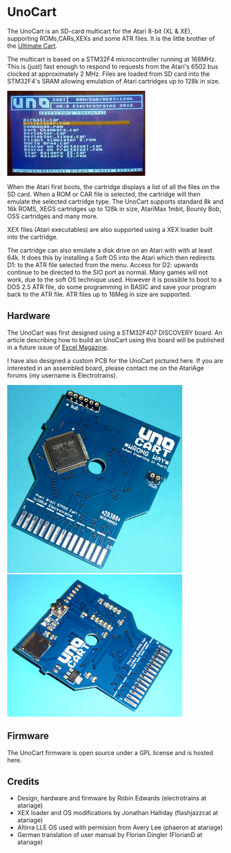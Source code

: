 UnoCart
=======
The UnoCart is an SD-card multicart for the Atari 8-bit (XL & XE), supporting ROMs,CARs,XEXs and some ATR files.
It is the little brother of the [Ultimate Cart](https://github.com/robinhedwards/UltimateCart/).

The multicart is based on a STM32F4 microcontroller running at 168MHz. This is (just) fast enough to respond to requests
from the Atari's 6502 bus clocked at approximately 2 MHz. Files are loaded from SD card into the STM32F4's SRAM allowing
emulation of Atari cartridges up to 128k in size.

![Image](images/menu_small.jpg?raw=true)

When the Atari first boots, the cartridge displays a list of all the files on the SD card. When a ROM or CAR file is
selected, the cartridge will then emulate the selected cartridge type. The UnoCart supports standard 8k and 16k ROMS,
XEGS cartridges up to 128k in size, AtariMax 1mbit, Bounty Bob, OSS cartridges and many more.

XEX files (Atari executables) are also supported using a XEX loader built into the cartridge.

The cartridge can also emulate a disk drive on an Atari with with at least 64k. It does this by installing a Soft OS into
the Atari which then redirects D1: to the ATR file selected from the menu. Access for D2: upwards continue to be directed
to the SIO port as normal.
Many games will not work, due to the soft OS technique used. However it is possible to boot to a DOS 2.5 ATR file,
do some programming in BASIC and save your program back to the ATR file. ATR files up to 16Meg in size are supported.

Hardware
--------
The UnoCart was first designed using a STM32F407 DISCOVERY board. An article describing how to build an UnoCart using
this board will be published in a future issue of [Excel Magazine](http://excel-retro-mag.co.uk).

I have also designed a custom PCB for the UnoCart pictured here. If you are interested in an assembled board, please
contact me on the AtariAge forums (my username is Electrotrains).

![Bottom/Back of PCB when inserted in Atari](images/board_front.jpg?raw=true)
![Top/Front of PCB when inserted in Atari](images/board_back.jpg?raw=true)

Firmware
--------
The UnoCart firmware is open source under a GPL license and is hosted here.

Credits
-------
* Design, hardware and firmware by Robin Edwards (electrotrains at atariage)
* XEX loader and OS modifications by Jonathan Halliday (flashjazzcat at atariage)
* Altirra LLE OS used with permision from Avery Lee (phaeron at atariage)
* German translation of user manual by Florian Dingler (FlorianD at atariage)